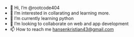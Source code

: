 - 👋 Hi, I’m @rootcode404
- 👀 I’m interested in collarating and learning more.
- 🌱 I’m currently learning python
- 💞️ I’m looking to collaborate on web and app development
- 📫 How to reach me hansenkristian43@gmail.com

<!---
rootcode404/rootcode404 is a ✨ special ✨ repository because its `README.md` (this file) appears on your GitHub profile.
You can click the Preview link to take a look at your changes.
--->
